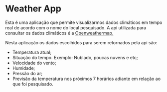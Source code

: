 # Weather App 

Esta é uma aplicação que permite visualizarmos dados climáticos em tempo real de acordo com o nome do local pesquisado. 
A api utilizada para consultar os dados climáticos é a [Openweathermap.](https://openweathermap.org/)

Nesta aplicação os dados escolhidos para serem retornados pela api são:

- Temperatura atual;
- Situação do tempo. Exemplo: Nublado, poucas nuvens e etc;
- Velocidade do vento;
- Humidade;
- Pressão do ar;
- Previsão da temperatura nos próximos 7 horários adiante em relação ao que foi pesquisado.